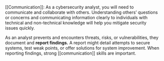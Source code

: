 [[Communication]]: As a cybersecurity analyst, you will need to communicate and collaborate with others. Understanding others’ questions or concerns and communicating information clearly to individuals with technical and non-technical knowledge will help you mitigate security issues quickly. 

As an analyst prevents and encounters threats, risks, or vulnerabilities, they document and **report findings.** A report might detail attempts to secure systems, test weak points, or offer solutions for system improvement. When reporting findings, strong [[communication]] skills are important.